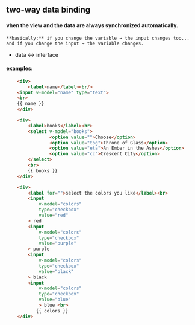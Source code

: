 ## two-way data binding
#### vhen the view and the data are always synchronized automatically.
	**basically:** if you change the variable → the input changes too... and if you change the input → the variable changes.
- data ↔ interface

#### examples:
```html
	<div>
  		<label>name</label><br/>
  	<input v-model="name" type="text">
  	<br>
  	{{ name }}
	</div>
```
```html
	<div>
  		<label>books</label><br>
  		<select v-model="books">
    			<option value="">Choose</option>
    			<option value="tog">Throne of Glass</option>
    			<option value="eta">An Ember in the Ashes</option>
    			<option value="cc">Crescent City</option>
  		</select>
  		<br>
  		{{ books }}
	</div>
```
```html
    <div>
        <label for="">select the colors you like</label><br>
        <input
            v-model="colors" 
            type="checkbox"
            value="red"
        > red
        <input
            v-model="colors" 
            type="checkbox"
            value="purple"
        > purple
        <input
            v-model="colors" 
            type="checkbox"
            value="black"
        > black
        <input
            v-model="colors" 
            type="checkbox"
            value="blue"
            > blue <br>
           {{ colors }}
    </div>
```
